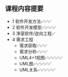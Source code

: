 ## 课程内容提要
- 1 软件开发方法✅✅✅
- 2 软件开发模型✅✅✅✅
- 3 净室软件/逆向工程✅
- 4 需求工程
  - 需求获取✅✅✅
  - 需求分析✅✅✅
  - UML4+1视图✅✅✅✅✅
  - UML图✅✅✅✅✅
  - UML关系✅✅✅✅✅